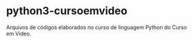 # python3-cursoemvideo
Arquivos de códigos elaborados no curso de linguagem Python do Curso em Video.
